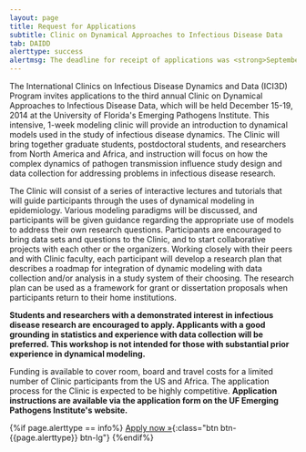 ```yaml
---
layout: page
title: Request for Applications
subtitle: Clinic on Dynamical Approaches to Infectious Disease Data
tab: DAIDD
alerttype: success
alertmsg: The deadline for receipt of applications was <strong>September 15, 2014</strong>.  Late or incomplete applications will not be considered.
---
```


The International Clinics on Infectious Disease Dynamics and Data (ICI3D) Program invites applications to the third annual Clinic on Dynamical Approaches to Infectious Disease Data, which will be held December 15-19, 2014 at the University of Florida's Emerging Pathogens Institute. This intensive, 1-week modeling clinic will provide an introduction to dynamical models used in the study of infectious disease dynamics. The Clinic will bring together graduate students, postdoctoral students, and researchers from North America and Africa, and instruction will focus on how the complex dynamics of pathogen transmission influence study design and data collection for addressing problems in infectious disease research.

The Clinic will consist of a series of interactive lectures and tutorials that will guide participants through the uses of dynamical modeling in epidemiology. Various modeling paradigms will be discussed, and participants will be given guidance regarding the appropriate use of models to address their own research questions. Participants are encouraged to bring data sets and questions to the Clinic, and to start collaborative projects with each other or the organizers. Working closely with their peers and with Clinic faculty, each participant will develop a research plan that describes a roadmap for integration of dynamic modeling with data collection and/or analysis in a study system of their choosing. The research plan can be used as a framework for grant or dissertation proposals when participants return to their home institutions.

**Students and researchers with a demonstrated interest in infectious disease research are encouraged to apply. Applicants with a good grounding in statistics and experience with data collection will be preferred. This workshop is not intended for those with substantial prior experience in dynamical modeling.**

Funding is available to cover room, board and travel costs for a limited number of Clinic participants from the US and Africa. The application process for the Clinic is expected to be highly competitive. **Application instructions are available via the application form on the UF Emerging Pathogens Institute's website.**

{%if page.alerttype == info%}
[Apply now »](http://epi.ufl.edu/ici3d/daidd-application-form/ "Application Form"){:class="btn btn-{{page.alerttype}} btn-lg"}
{%endif%}
